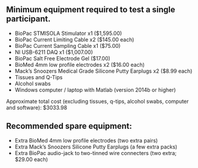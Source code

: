 ## Minimum equipment required to test a single participant.

- BioPac STMISOLA Stimulator x1 ($1,595.00)
- BioPac Current Limiting Cable x2 ($145.00 each)
- BioPac Current Sampling Cable x1 ($75.00)
- NI USB-6211 DAQ x1 ($1,007.00)
- BioPac Salt Free Electrode Gel ($17.00)
- BioMed 4mm low profile electrodes x2 ($16.00 each)
- Mack’s Snoozers Medical Grade Silicone Putty Earplugs x2 ($8.99 each)
- Tissues and Q-Tips
- Alcohol swabs
- Windows computer / laptop with Matlab (version 2014b or higher)

Approximate total cost (excluding tissues, q-tips, alcohol swabs, computer and software): $3033.98

## Recommended spare equipment: 
- Extra BioMed 4mm low profile electrodes (two extra pairs)
- Extra Mack’s Snoozers Silicone Putty Earplugs (a few extra packs)
- Extra BioPac audio-jack to two-tinned wire connecters (two extra; $29.00 each)